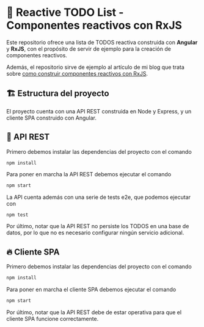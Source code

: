 # 🚀 Reactive TODO List - Componentes reactivos con RxJS 

Este repositorio ofrece una lista de TODOS reactiva construida con **Angular** y **RxJS**, 
con el propósito de servir de ejemplo para la creación de componentes reactivos.

Además, el repositorio sirve de ejemplo al artículo de mi blog que trata 
sobre [como construir componentes reactivos con RxJS](https://crisdev-blog.netlify.app/blog/02-rxjs-reactive-components/).

## ️🏗 Estructura del proyecto

El proyecto cuenta con una API REST construida en Node y Express, y un cliente SPA construido con Angular.

## 🤖 API REST

Primero debemos instalar las dependencias del proyecto con el comando

```bash
npm install
```

Para poner en marcha la API REST debemos ejecutar el comando 

```bash
npm start
```

La API cuenta además con una serie de tests e2e, que podemos ejecutar con

```
npm test
```

Por último, notar que la API REST no persiste los TODOS en una base de datos, por lo que no es necesario configurar
ningún servicio adicional.

## 🔥 Cliente SPA

Primero debemos instalar las dependencias del proyecto con el comando

```bash
npm install
```

Para poner en marcha el cliente SPA debemos ejecutar el comando 

```bash
npm start
```

Por último, notar que la API REST debe de estar operativa para que el cliente SPA funcione correctamente.
